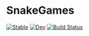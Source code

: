 # SnakeGames

[![Stable](https://img.shields.io/badge/docs-stable-blue.svg)](https://JuliaReinforcementLearning.github.io/SnakeGames.jl/stable)
[![Dev](https://img.shields.io/badge/docs-dev-blue.svg)](https://JuliaReinforcementLearning.github.io/SnakeGames.jl/dev)
[![Build Status](https://travis-ci.com/JuliaReinforcementLearning/SnakeGames.jl.svg?branch=master)](https://travis-ci.com/JuliaReinforcementLearning/SnakeGames.jl)
